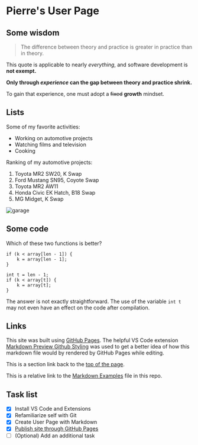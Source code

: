 # Pierre's User Page


## Some wisdom

> The difference between theory and practice is greater in practice than in theory.

This quote is applicable to nearly *everything*, and software development is **not exempt.**

**Only through _experience_ can the gap between theory and practice shrink.**

To gain that experience, one must adopt a ~~fixed~~ **growth** mindset.


## Lists

Some of my favorite activities:

- Working on automotive projects
- Watching films and television
- Cooking

Ranking of my automotive projects:

1. Toyota MR2 SW20, K Swap
2. Ford Mustang SN95, Coyote Swap
3. Toyota MR2 AW11
4. Honda Civic EK Hatch, B18 Swap
5. MG Midget, K Swap

![garage](images/garage.jpg)

## Some code

Which of these two functions is better?
```
if (k < array[len - 1]) {
    k = array[len - 1];
}
```
```
int t = len - 1;
if (k < array[t]) {
    k = array[t];
}
```

The answer is not exactly straightforward. The use of the variable `int t` may not even have an effect on the code after compilation.


## Links

This site was built using [GitHub Pages](https://pages.github.com/). The helpful VS Code extension [	
Markdown Preview Github Styling](https://marketplace.visualstudio.com/items?itemName=bierner.markdown-preview-github-styles) was used to get a better idea of how this markdown file would by rendered by GitHub Pages  while editing.

This is a section link back to the [top of the page](https://pierrebeurcoursework.github.io/cse110-lab-0-1/#pierres-user-page).

This is a relative link to the [Markdown Examples](examples.md) file in this repo.


## Task list

- [x] Install VS Code and Extensions
- [x] Refamiliarize self with Git
- [x] Create User Page with Markdown
- [x] [Publish site through GitHub Pages](https://github.com/PierreBeurCoursework/cse110-lab-0-1/issues/3)
- [ ] \(Optional) Add an additional task
